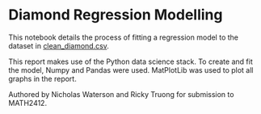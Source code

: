 # Diamond Regression Modelling
This notebook details the process of fitting a regression model to the dataset in [clean_diamond.csv](clean_diamond.csv).

This report makes use of the Python data science stack. To create and fit the model, Numpy and Pandas were used. 
MatPlotLib was used to plot all graphs in the report.

Authored by Nicholas Waterson and Ricky Truong for submission to MATH2412.
